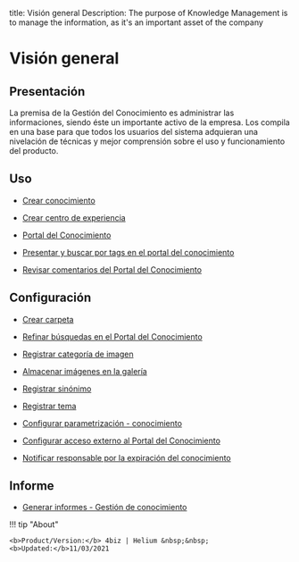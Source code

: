 title: Visión general
Description: The purpose of Knowledge Management is to manage the information, as it's an important asset of the company 
# Visión general

Presentación
----------------

La premisa de la Gestión del Conocimiento es administrar las informaciones, siendo éste un importante activo de la empresa. Los compila en una base para que todos los usuarios del sistema adquieran una nivelación de técnicas y mejor comprensión sobre el uso y funcionamiento del producto.

Uso
-------

- [Crear conocimiento](/es-es/4biz-helium/processes/knowledge/use/create-knowledge.html)

- [Crear centro de experiencia](/es-es/4biz-helium/processes/knowledge/use/create-experience-center.html)

- [Portal del Conocimiento](/es-es/4biz-helium/processes/knowledge/use/knowledge-portal.html)

- [Presentar y buscar por tags en el portal del conocimiento](/es-es/4biz-helium/processes/knowledge/use/display-tags-on-knowledge-portal.html)

- [Revisar comentarios del Portal del Conocimiento](/es-es/4biz-helium/processes/knowledge/use/review-reviews.html)

Configuración
-----------------

- [Crear carpeta](/es-es/4biz-helium/processes/knowledge/configuration/create-folder.html)

- [Refinar búsquedas en el Portal del Conocimiento](/es-es/4biz-helium/processes/knowledge/configuration/refine-search-knowledge-portal.html)

- [Registrar categoría de imagen](/es-es/4biz-helium/processes/knowledge/configuration/register-image-category.html)

- [Almacenar imágenes en la galería](/es-es/4biz-helium/processes/knowledge/configuration/store-images-gallery.html)

- [Registrar sinónimo](/es-es/4biz-helium/processes/knowledge/configuration/register-synonym.html)

- [Registrar tema](/es-es/4biz-helium/processes/knowledge/configuration/register-subject.html)

- [Configurar parametrización - conocimiento](/es-es/4biz-helium/platform-administration/parameters-list/configure-parametrization-knowledge.html)  

- [Configurar acceso externo al Portal del Conocimiento](/es-es/4biz-helium/processes/knowledge/configuration/configure-external-access-knowledge-portal.html)

- [Notificar responsable por la expiración del conocimiento](/es-es/4biz-helium/processes/knowledge/configuration/notify-responsible-knowledge-expiration.html)

Informe
-----------

- [Generar informes - Gestión de conocimiento](/es-es/4biz-helium/processes/knowledge/use/generate-reports-knowledge-management.html)

!!! tip "About"

    <b>Product/Version:</b> 4biz | Helium &nbsp;&nbsp;
    <b>Updated:</b>11/03/2021
